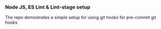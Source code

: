 ### Node JS, ES Lint & Lint-stage setup

The repo demostrates a simple setup for using git hooks for pre-commit git hooks